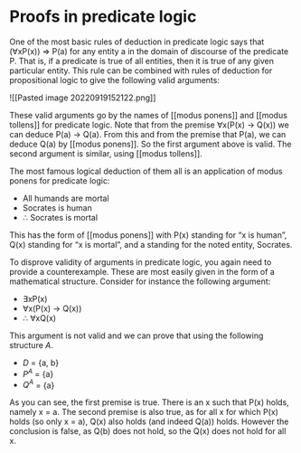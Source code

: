 # Proofs in predicate logic
One of the most basic rules of deduction in predicate logic says that ($\forall$xP(x)) $\Rightarrow$ P(a) for any entity a in the domain of discourse of the predicate P. That is, if a predicate is true of all entities, then it is true of any given particular entity. This rule can be combined with rules of deduction for propositional logic to give the following valid arguments:

![[Pasted image 20220919152122.png]]

These valid arguments go by the names of [[modus ponens]] and [[modus tollens]] for predicate logic. Note that from the premise $\forall$x(P(x) $\rightarrow$ Q(x)) we can deduce P(a) $\rightarrow$ Q(a). From this and from the premise that P(a), we can deduce Q(a) by [[modus ponens]]. So the first argument above is valid. The second argument is similar, using [[modus tollens]].

The most famous logical deduction of them all is an application of modus ponens for predicate logic:
- All humands are mortal
- Socrates is human
- $\therefore$ Socrates is mortal

This has the form of [[modus ponens]] with P(x) standing for “x is human”, Q(x) standing for “x is mortal”, and a standing for the noted entity, Socrates.

To disprove validity of arguments in predicate logic, you again need to provide a counterexample. These are most easily given in the form of a mathematical structure. Consider for instance the following argument:
- $\exists$xP(x)
- $\forall$x(P(x) $\rightarrow$ Q(x))
- $\therefore$ $\forall$xQ(x)

This argument is not valid and we can prove that using the following structure *A*.
- $D$ = {a, b}
- $P^A$ = {a}
- $Q^A$ = {a}

As you can see, the first premise is true. There is an x such that P(x) holds, namely x = a. The second premise is also true, as for all x for which P(x) holds (so only x = a), Q(x) also holds (and indeed Q(a)) holds. However the conclusion is false, as Q(b) does not hold, so the Q(x) does not hold for all x.

